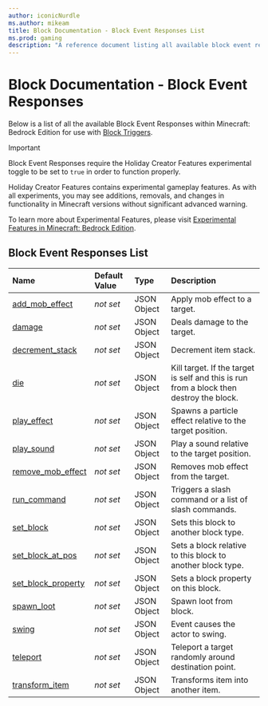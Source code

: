 ```yaml
---
author: iconicNurdle
ms.author: mikeam
title: Block Documentation - Block Event Responses List
ms.prod: gaming
description: "A reference document listing all available block event responses"
---
```


# Block Documentation - Block Event Responses

Below is a list of all the available Block Event Responses within Minecraft: Bedrock Edition for use with [Block Triggers](../BlockTriggers/BlockTriggerList.md).

>[!IMPORTANT]
> Block Event Responses require the Holiday Creator Features experimental toggle to be set to `true` in order to function properly.
>
>Holiday Creator Features contains experimental gameplay features. As with all experiments, you may see additions, removals, and changes in functionality in Minecraft versions without significant advanced warning.
>
>To learn more about Experimental Features, please visit [Experimental Features in Minecraft: Bedrock Edition](../../../../../Documents/ExperimentalFeaturesToggle.md).

## Block Event Responses List

|Name |Default Value  |Type  |Description  |
|:----------|:----------|:----------|:----------|
|[add_mob_effect](minecraftBlock_add_mob_effect.md)|*not set* | JSON Object| Apply mob effect to a target.|
|[damage](minecraftBlock_damage.md)|*not set* | JSON Object| Deals damage to the target.|
|[decrement_stack](minecraftBlock_decrement_stack.md)|*not set* | JSON Object|  Decrement item stack. |
|[die](minecraftBlock_die.md)|*not set* | JSON Object|  Kill target. If the target is self and this is run from a block then destroy the block.|
|[play_effect](minecraftBlock_play_effect.md)|*not set* | JSON Object| Spawns a particle effect relative to the target position.|
|[play_sound](minecraftBlock_play_sound.md)|*not set* | JSON Object| Play a sound relative to the target position. |
|[remove_mob_effect](minecraftBlock_remove_mob_effect.md)|*not set* | JSON Object| Removes mob effect from the target.|
|[run_command](minecraftBlock_run_command.md)|*not set* | JSON Object| Triggers a slash command or a list of slash commands.|
|[set_block](minecraftBlock_set_block.md)|*not set* | JSON Object| Sets this block to another block type.|
|[set_block_at_pos](minecraftBlock_set_block_at_pos.md)|*not set* | JSON Object| Sets a block relative to this block to another block type.|
|[set_block_property](minecraftBlock_set_block_property.md)|*not set* | JSON Object| Sets a block property on this block.|
|[spawn_loot](minecraftBlock_spawn_loot.md)|*not set* | JSON Object| Spawn loot from block.|
|[swing](minecraftBlock_swing.md)|*not set* | JSON Object|  Event causes the actor to swing. |
|[teleport](minecraftBlock_teleport.md)|*not set* | JSON Object|  Teleport a target randomly around destination point.|
|[transform_item](minecraftBlock_transform_item.md)|*not set* | JSON Object|  Transforms item into another item.|
